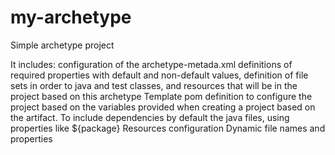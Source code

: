 # my-archetype

Simple archetype project

It includes:
configuration of the archetype-metada.xml
definitions of required properties with default and non-default values, definition of file sets in order to java and test classes, and resources that will be in the project based on this archetype
Template pom definition
to configure the project based on the variables provided when creating a project based on the artifact.
To include dependencies by default
the java files, using properties like ${package}
Resources configuration
	Dynamic file names and properties
